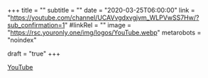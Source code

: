 +++
title = ""
subtitle = ""
date = "2020-03-25T06:00:00"
link = "https://youtube.com/channel/UCAVvgdxvgjvm_WLPVwSS7Hw/?sub_confirmation=1"
#linkRel = ""
image = "https://rsc.youronly.one/img/logos/YouTube.webp"
metarobots = "noindex"

draft = "true"
+++

<a href="https://youtube.com/channel/UCAVvgdxvgjvm_WLPVwSS7Hw/?sub_confirmation=1" rel="me noopener external nofollow" referrerpolicy="strict-origin-when-cross-origin">YouTube</a>
